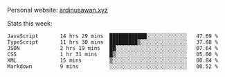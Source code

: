 Personal website: [ardinusawan.xyz](https://ardinusawan.xyz)

Stats this week:
<!--START_SECTION:waka-->

```text
JavaScript       14 hrs 29 mins  ████████████░░░░░░░░░░░░░   47.69 %
TypeScript       11 hrs 30 mins  █████████▒░░░░░░░░░░░░░░░   37.88 %
JSON             2 hrs 19 mins   ██░░░░░░░░░░░░░░░░░░░░░░░   07.64 %
CSS              1 hr 31 mins    █▒░░░░░░░░░░░░░░░░░░░░░░░   05.00 %
XML              15 mins         ▒░░░░░░░░░░░░░░░░░░░░░░░░   00.84 %
Markdown         9 mins          ░░░░░░░░░░░░░░░░░░░░░░░░░   00.52 %
```

<!--END_SECTION:waka-->
